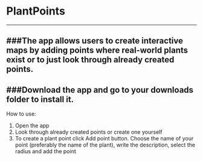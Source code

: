 # PlantPoints
-------------------------------

###The app allows users to create interactive maps by adding points where real-world plants exist or 
to just look through already created points.
-------------------------------

###Download the app and go to your downloads folder to install it.
--------------------------------

How to use:
1. Open the app
2. Look through already created points or create one yourself
3. To create a plant point click Add point button. Choose the name of your point (preferably the name of the plant), write the description, select the radius and add the point

